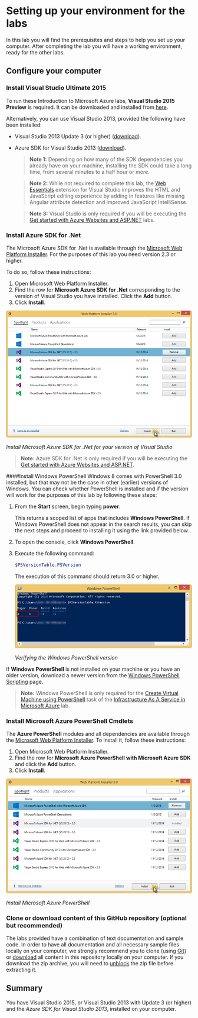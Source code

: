 ﻿Setting up your environment for the labs
========================================
In this lab you will find the prerequisites and steps to help you set up your computer. After completing the lab you will have a working environment, ready for the other labs.

Configure your computer
-----------------------

### Install Visual Studio Ultimate 2015
To run these Introduction to Microsoft Azure labs, **Visual Studio 2015 Preview** is required. It can be downloaded and installed from [here](http://www.visualstudio.com/en-us/downloads/visual-studio-2015-downloads-vs.aspx).

Alternatively, you can use Visual Studio 2013, provided the following have been installed:

* Visual Studio 2013 Update 3 (or higher) ([download](http://www.visualstudio.com/en-us/downloads/download-visual-studio-vs)).

* Azure SDK for Visual Studio 2013 ([download](http://go.microsoft.com/fwlink/?linkid=324322&clcid=0x409)).

	> **Note 1:** Depending on how many of the SDK dependencies you already have on your machine, installing the SDK could take a long time, from several minutes to a half hour or more.

    > **Note 2:** While not required to complete this lab, the [Web Essentials](http://vswebessentials.com/download) extension for Visual Studio improves the HTML and JavaScript editing experience by adding in features like missing Angular attribute detection and improved JavaScript IntelliSense.

	> **Note 3:** Visual Studio is only required if you will be executing the [Get started with Azure Websites and ASP.NET](../get-started-with-websites-and-asp-net) labs.

### Install Azure SDK for .Net ###
The Microsoft Azure SDK for .Net is available through the [Microsoft Web Platform Installer](http://www.microsoft.com/web/downloads/platform.aspx). For the purposes of this lab you need version 2.3 or higher.

To do so, follow these instructions:

1. Open Microsoft Web Platform Installer.
1. Find the row for **Microsoft Azure SDK for .Net** corresponding to the version of Visual Studio you have installed.  Click the **Add** button. 
1. Click **Install**.

![Install Microsoft Azure SDK for .Net](images/install-microsoft-azure-sdk-for-net.png?raw=true)

_Install Microsoft Azure SDK for .Net for your version of Visual Studio_

> **Note:** Azure SDK for .Net is only required if you will be executing the [Get started with Azure Websites and ASP.NET](../get-started-with-websites-and-asp-net).

####Install Windows PowerShell
Windows 8 comes with PowerShell 3.0 installed, but that may not be the case in other (earlier) versions of Windows. You can check whether PowerShell is installed and if the version will work for the purposes of this lab by following these steps:

1. From the **Start** screen, begin typing **power**. 

	This returns a scoped list of apps that includes **Windows PowerShell**. If Windows PowerShell does not appear in the search results, you can skip the next steps and proceed to installing it using the link provided below.

1. To open the console, click **Windows PowerShell**.

1. Execute the following command:

	```PowerShell
	$PSVersionTable.PSVersion
	```

	The execution of this command should return 3.0 or higher. 

	![Verifying Powershell version](images/verifying-powershell-version.png?raw=true)

	_Verifying the Windows PowerShell version_

If **Windows PowerShell** is not installed on your machine or you have an older version, download a newer version from the [Windows PowerShell Scripting](https://technet.microsoft.com/en-us/scriptcenter/dd742419.aspx) page.

>**Note:** Windows PowerShell is only required for the [Create Virtual Machine using PowerShell](../create-virtual-machine#creating-a-vm-using-powershell) task of the [Infrastructure As A Service in Microsoft Azure](../create-virtual-machine) lab.

### Install Microsoft Azure PowerShell Cmdlets

The **Azure PowerShell** modules and all dependencies are available through the [Microsoft Web Platform Installer](http://www.microsoft.com/web/downloads/platform.aspx). To install it, follow these instructions:

1. Open Microsoft Web Platform Installer.
1. Find the row for **Microsoft Azure PowerShell with Microsoft Azure SDK** and click the **Add** button. 
1. Click **Install**.

![Install MS Azure Powershell in MS WebPlatform Installer](images/install-ms-azure-powershell.png?raw=true)

_Install Microsoft Azure PowerShell_

### Clone or download content of this GitHub repository (optional but recommended)

The labs provided have a combination of text documentation and sample code. In order to have all documentation and all necessary sample files locally on your computer, we strongly recommend you to clone (using [Git](http://git-scm.com/)) or [download](https://github.com/kevingbb/App-Service-Day/archive/master.zip) all content in this repository locally on your computer. If you download the zip archive, you will need to [unblock](http://blogs.msdn.com/b/delay/p/unblockingdownloadedfile.aspx) the zip file before extracting it.

Summary
-------

You have Visual Studio 2015, or Visual Studio 2013 with Update 3 (or higher) and the _Azure SDK for Visual Studio 2013_, installed on your computer.
